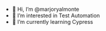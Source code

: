 - 👋 Hi, I’m @marjoryalmonte
- 👀 I’m interested in Test Automation
- 🌱 I’m currently learning Cypress

<!---
marjoryalmonte/marjoryalmonte is a ✨ special ✨ repository because its `README.md` (this file) appears on your GitHub profile.
You can click the Preview link to take a look at your changes.
--->
